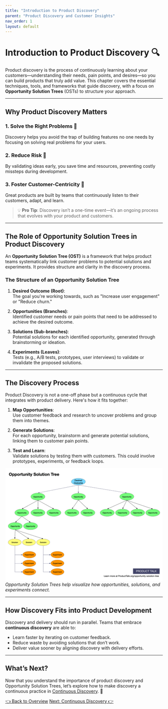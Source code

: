```yaml
---
title: "Introduction to Product Discovery"
parent: "Product Discovery and Customer Insights"
nav_order: 1
layout: default
---
```


# Introduction to Product Discovery 🔍

Product discovery is the process of continuously learning about your customers—understanding their needs, pain points, and desires—so you can build products that truly add value. This chapter covers the essential techniques, tools, and frameworks that guide discovery, with a focus on **Opportunity Solution Trees** (OSTs) to structure your approach.

---

## Why Product Discovery Matters

### 1. Solve the Right Problems 🎯
Discovery helps you avoid the trap of building features no one needs by focusing on solving real problems for your users.

### 2. Reduce Risk 🚧
By validating ideas early, you save time and resources, preventing costly missteps during development.

### 3. Foster Customer-Centricity 🧠
Great products are built by teams that continuously listen to their customers, adapt, and learn.

> 💡 **Pro Tip**: Discovery isn’t a one-time event—it’s an ongoing process that evolves with your product and customers.

---

## The Role of Opportunity Solution Trees in Product Discovery

An **Opportunity Solution Tree (OST)** is a framework that helps product teams systematically link customer problems to potential solutions and experiments. It provides structure and clarity in the discovery process.

### The Structure of an Opportunity Solution Tree

1. **Desired Outcome (Root)**:  
   The goal you're working towards, such as "Increase user engagement" or "Reduce churn."

2. **Opportunities (Branches)**:  
   Identified customer needs or pain points that need to be addressed to achieve the desired outcome.

3. **Solutions (Sub-branches)**:  
   Potential solutions for each identified opportunity, generated through brainstorming or ideation.

4. **Experiments (Leaves)**:  
   Tests (e.g., A/B tests, prototypes, user interviews) to validate or invalidate the proposed solutions.

---

## The Discovery Process

Product Discovery is not a one-off phase but a continuous cycle that integrates with product delivery. Here's how it fits together:

1. **Map Opportunities**:  
   Use customer feedback and research to uncover problems and group them into themes.

2. **Generate Solutions**:  
   For each opportunity, brainstorm and generate potential solutions, linking them to customer pain points.

3. **Test and Learn**:  
   Validate solutions by testing them with customers. This could involve prototypes, experiments, or feedback loops.

![Opportunity Solution Tree](../../assets/images/Opportunity-Solution-Tree.png)  
*Opportunity Solution Trees help visualize how opportunities, solutions, and experiments connect.*

---

## How Discovery Fits into Product Development

Discovery and delivery should run in parallel. Teams that embrace **continuous discovery** are able to:

- Learn faster by iterating on customer feedback.
- Reduce waste by avoiding solutions that don’t work.
- Deliver value sooner by aligning discovery with delivery efforts.

---

## What’s Next?

Now that you understand the importance of product discovery and Opportunity Solution Trees, let’s explore how to make discovery a continuous practice in [Continuous Discovery](continuous-discovery). 🔄

<div class="nav-buttons">
    <a href="../2-product-discovery-and-customer-insights/index" class="btn btn-secondary">👈 Back to Overview</a>
    <a href="../2-product-discovery-and-customer-insights/continuous-discovery" class="btn btn-primary">Next: Continuous Discovery 👉</a>
</div>